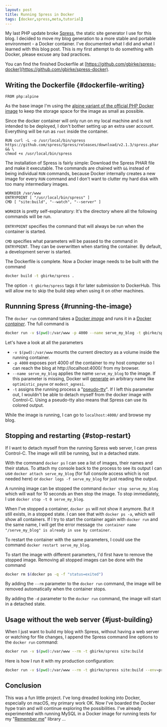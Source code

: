 ```yaml
---
layout: post
title: Running Spress in Docker
tags: [docker,spress,meta,tutorial]
---
```

My last PHP update broke [Spress](http://spress.yosymfony.com/), the static site generator I use for this blog. I decided to move my blog generation to a more stable and portable environment - a Docker container. I've documented what I did and what I learned with this blog post. This is my first attempt to do something with Docker, please excuse any bad practices.

You can find the finished Dockerfile at [https://github.com/gbirke/spress-docker](https://github.com/gbirke/spress-docker).

## Writing the Dockerfile {#dockerfile-writing}

```docker
FROM php:alpine
```

As the base image I'm using the [alpine variant of the official PHP Docker image](https://hub.docker.com/_/php/) to keep the storage space for the image as small as possible.

Since the docker container will only run on my local machine and is not intended to be deployed, I don't bother setting up an extra user account. Everything will be run as `root` inside the container.

```docker
RUN curl -L -o /usr/local/bin/spress https://github.com/spress/Spress/releases/download/v2.1.3/spress.phar && \
chmod +x /usr/local/bin/spress
```

The installation of Spress is fairly simple: Download the Spress PHAR file and make it executable. The commands are chained with `&&` instead of being individual `RUN` commands, because Docker internally creates a new image for every `RUN` command and I don't want to clutter my hard disk with too many intermediary images.

```docker
WORKDIR /var/www
ENTRYPOINT [ "/usr/local/bin/spress" ]
CMD [ "site:build", "--watch", "--server" ]
```

`WORKDIR` is pretty self-explanatory: It's the directory where all the following commands will be run.

`ENTRYPOINT` specifies the command that will always be run when the container is started.

`CMD` specifies what parameters will be passed to the command in `ENTRYPOINT`. They can be overwritten when starting the container. By default, a development server is started.

The Dockerfile is complete. Now a Docker image needs to be built with the command

```bash
docker build -t gbirke/spress .
```

The option `-t gbirke/spress` tags it for later submission to DockerHub. This will allow me to skip the build step when using it on other machines.

## Runnning Spress  {#running-the-image}

The `docker run` command takes a [Docker *image*](https://docs.docker.com/engine/reference/glossary/#image) and runs it in a [Docker *container*](https://docs.docker.com/engine/reference/glossary/#container).
The full command is

```bash
docker run -v $(pwd):/var/www -p 4000 --name serve_my_blog -t gbirke/spress
```

Let's have a look at all the parameters

- `-v $(pwd):/var/www` mounts the current directory as a volume inside the running container.
- `-p 4000` exposes port 4000 of the container to my host computer so I can reach the blog at http://localhost:4000/ from my browser.
- `--name serve_my_blog` applies the name `serve_my_blog` to the image. If this parameter is missing, Docker will [generate](https://github.com/docker/docker/blob/master/pkg/namesgenerator/names-generator.go) an arbitrary name like `optimistic_payne` or `modest_agnesi`.
- `-t` assigns the running process a "[pseudo-tty](https://en.wikipedia.org/wiki/Pseudoterminal)". If I left this parameter out, I wouldn't be able to detach myself from the docker image with Control-C. Using a pseudo-tty also means that Spress can use its colored output.

While the image is running, I can go to `localhost:4000/` and browse my blog.

## Stopping and restarting {#stop-restart}

If I want to detach myself from the running Spress web server, I can press Control-C. The image will still be running, but in a detached state.

With the command `docker ps` I can see a list of images, their names and their status. To attach my console back to the process to see its output I can use `docker attach serve_my_blog` (for full console access which is not needed here) or `docker logs -f serve_my_blog` for just reading the output.

A running image can be stopped the command `docker stop serve_my_blog` which will wait for 10 seconds an then stop the image. To stop immediately, I use `docker stop -t 0 serve_my_blog`.

When I've stopped a container, `docker ps` will not show it anymore. But it still exists, in a stopped state. I can see that with `docker ps -a`, which will show all containers. If I try to start the container again with `docker run` and the same name, I will get the error message `the container name "/serve_my_blog" is already in use by container`.

To restart the container with the same parameters, I could use the command `docker restart serve_my_blog`.

To start the image with different parameters, I'd first have to remove the stopped image. Removing all stopped images can be done with the command

```bash
docker rm $(docker ps -q -f "status=exited")
```

By adding the `--rm` parameter to the `docker run` command, the image will be removed automatically when the container stops.

By adding the `-d` parameter to the `docker run` command, the image will start in a detached state.

## Usage without the web server {#just-building}

When I just want to build my blog with Spress, without having a web server or watching for file changes, I append the Spress command line options to the `docker run` command:

```bash
docker run -v $(pwd):/var/www --rm -t gbirke/spress site:build
```

Here is how I run it with my production configuration:

```bash
docker run -v $(pwd):/var/www --rm -t gbirke/spress site:build --env=prod
```

## Conclusion

This was a fun little project. I've long dreaded looking into Docker, especially on macOS, my primary work OK. Now I've boarded the Docker hype train and will continue exploring the possibilities. I've already experimented with running MySQL in a Docker image for running tests for my "[Remember me](https://github.com/gbirke/rememberme/)" library ...
